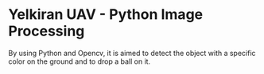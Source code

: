 # Yelkiran UAV - Python Image Processing
By using Python and Opencv, it is aimed to detect the object with a specific color on the ground and to drop a ball on it.
